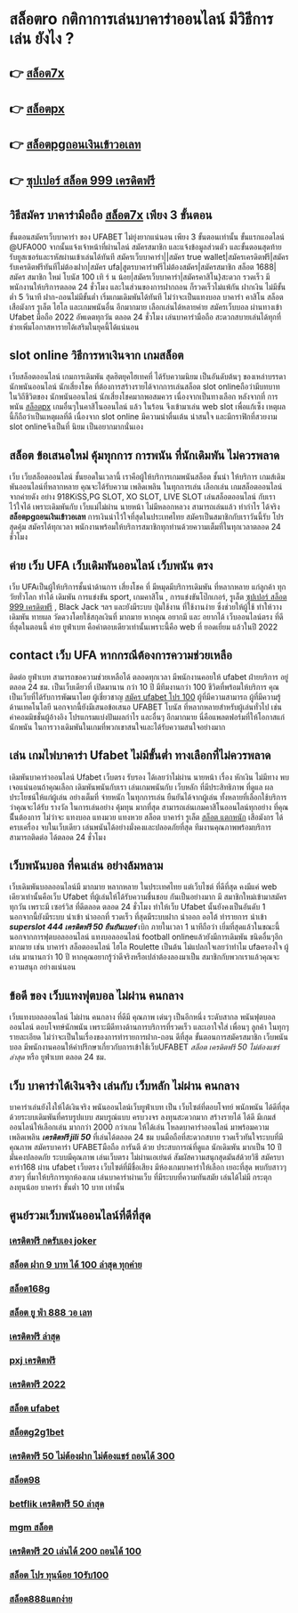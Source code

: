 # สล็อตro กติกาการเล่นบาคาร่าออนไลน์ มีวิธีการเล่น ยังไง ?

## 👉 [สล็อต7x](https://mabet.net/)
## 👉 [สล็อตpx](https://mabet.net/20-free-100/)
## 👉 [สล็อตpgถอนเงินเข้าวอเลท](https://member.mabet.net/?action=login)
## 👉 [ซุปเปอร์ สล็อต 999 เครดิตฟรี](https://mabet.net/credit-free-50/)

## วิธีสมัคร บาคาร่ามือถือ [สล็อต7x](https://mabet.net/20-free-100/) เพียง 3 ขั้นตอน

ขั้นตอนสมัครเว็บบาคาร่า ของ UFABET ไม่ยุ่งยากแน่นอน เพียง 3 ขั้นตอนเท่านั้น ขั้นแรกแอดไลน์ @UFA000 จากนั้นแจ้งเจ้าหน้าที่ผ่านไลน์ สมัครสมาชิก และแจ้งข้อมูลส่วนตัว และขั้นตอนสุดท้าย รับยูสเซอร์และรหัสผ่านเข้าเล่นได้ทันที สมัครเว็บบาคาร่า||สมัคร true wallet|สมัครเครดิตฟรี|สมัครรับเครดิตฟรีทันทีไม่ต้องฝาก|สมัคร ufa|สูตรบาคาร่าฟรีไม่ต้องสมัคร|สมัครสมาชิก สล็อต 1688|สมัคร สมาชิก ใหม่ โบนัส 100 เทิ ร์ น น้อย|สมัครเว็บบาคาร่า|สมัครคาสิโน}สะดวก รวดเร็ว มีพนักงานให้บริการตลอด 24 ชั่วโมง และในส่วนของการฝากถอน ก็รวดเร็วไม่แพ้กัน ฝากเงิน ไม่มีขั้นต่ำ 5 วินาที ฝาก-ถอนไม่มีขั้นต่ำ เริ่มเกมเดิมพันได้ทันที ไม่ว่าจะเป็นแทงบอล บาคาร่า คาสิโน สล็อต เสือมังกร รูเล็ต ไฮโล และเกมพนันอื่น อีกมากมาย เลือกเล่นได้หลายค่าย  สมัครเว็บบอล ผ่านทางเข้า Ufabet มือถือ 2022 อัพเดตทุกวัน ตลอด 24 ชั่วโมง เล่นบาคาร่ามือถือ สะดวกสบายเล่นได้ทุกที่ ช่วยเพิ่มโอกาสหารายได้เสริมในยุคนี้ได้แน่นอน



##  slot online  วิธีการหาเงินจาก เกมสล็อต

 เว็บสล็อตออนไลน์  เกมการเดิมพัน สุดฮิตยุคไฮเทคที่  ได้รับความนิยม เป็นอันดับต้นๆ ของเหล่าบรรดา นักพนันออนไลน์ นักเสี่ยงโชค ที่ต้องการสร้างรายได้จากการเล่นสล็อต   slot onlineถือว่ามีบทบาท ในวิถีชีวิตของ นักพนันออนไลน์ นักเสี่ยงโชคมากพอสมควร เนื่องจากเป็นทางเลือก หลังจากที่ การพนัน [สล็อตpx](https://member.mabet.net/?action=login) เกมอื่นๆในคาสิโนออนไลน์   แล้ว ในร้อน  จึงเข้ามาเล่น web slot เพื่อแก้เซ็ง เหตุผลนี้ก็ถือว่าเป็นเหตุผลที่ดี เนื่องจาก slot online มีความน่าตื่นเต้น น่าสนใจ และมีกราฟิกที่สวยงาม  slot onlineจึงเป็นที่ นิยม เป็นอยากมากนั่นเอง


## สล็อต   ข้อเสนอใหม่  คุ้มทุกการ การพนัน ที่นักเดิมพัน ไม่ควรพลาด

เว็บ  เว็บสล็อตออนไลน์ ชั้นยอดในเวลานี้ เราคือผู้ให้บริการเกมพนันสล็อต ชั้นนำ   ให้บริการ  เกมส์เดิมพันออนไลน์ที่หลากหลาย คุณจะได้รับความ เพลิดเพลิน ในทุกการเล่น เลือกเล่น เกมสล็อตออนไลน์จากค่ายดัง อย่าง 918KiSS,PG SLOT, XO SLOT, LIVE SLOT เล่นสล็อตออนไลน์ กับเรา ไว้ใจได้  เพราะเดิมพันกับ เว็บแม่ไม่ผ่าน นายหน้า ไม่มีหลอกหลวง  สามารถเล่นแล้ว ทำกำไร ได้จริง **สล็อตpgถอนเงินเข้าวอเลท** การเงินน่าไว้ใจที่สุดในประเทศไทย สมัครเป็นสมาชิกกับเราวันนี้รับ  โปรสุดคุ้ม สมัครได้ทุกเวลา พนักงานพร้อมให้บริการสมาชิกทุกท่านด้วยความเต็มที่ในทุกเวลาตลอด 24 ชั่วโมง


## ค่าย เว็บ UFA เว็บเดิมพันออนไลน์  เว็บพนัน ตรง  

เว็บ UFAเป็นผู้ให้บริการชั้นนำด้านการ เสี่ยงโชค ที่ มีหมุดมีบริการเดิมพัน ที่หลากหลาย แก่ลูกค้า  ทุกวัยทั่วโลก ทำได้  เดิมพัน การแข่งขัน sport, เกมคาสิโน , การแข่งขันโป๊กเกอร์, รูเล็ต [ซุปเปอร์ สล็อต 999 เครดิตฟรี](https://mabet.net/register/) ,  Black Jack ฯลฯ และยังมีระบบ  ปุ่มใช้งาน ที่ใช้งานง่าย ซึ่งช่วยให้ผู้ใช้   ทำให้วางเดิมพัน ทายผล วัดดวงโดยใช้สกุลเงินที่ มากมาย  หากคุณ  อยากมี และ  อยากได้   เว็บออนไลน์ตรง  ที่ดีที่สุดในตอนนี้ ค่าย  ยูฟ่าเบท  คือคำตอบเดียวเท่านั้นเพราะนี้คือ web ที่  ยอดเยี่ยม แล้วในปี 2022


##  contact   เว็บ UFA หากกรณีต้องการความช่วยเหลือ

ติดต่อ   ยูฟ่าเบท สามารถขอความช่วยเหลือได้ ตลอดทุกเวลา มีพนักงานคอยให้  ufabet ฝ่ายบริการ อยู่ตลอด 24 ชม. เป็นเว็บเดียวที่ เปิดมานาน กว่า 10 ปี มีทีมงานกว่า 100 ชีวิตที่พร้อมให้บริการ คุณ เป็นเว็บที่ได้รับการพัฒนาโดย ผู้เชี่ยวชาญ [สมัคร ufabet โปร 100](https://member.mabet.net/?action=login) ผู้ที่มีความสามารถ ผู้ที่มีความรู้ด้านเทคโนโลยี นอกจากนี้ยังมีเสนอข้อเสนอ UFABET โบนัส  ที่หลากหลายสำหรับผู้เล่นทั่วไป เช่น ค่าคอมมิชชั่นผู้อ้างอิง โปรแกรมแบ่งปันผลกำไร และอื่นๆ อีกมากมาย นี่คือแพลตฟอร์มที่ให้โอกาสแก่นักพนัน ในการวางเดิมพันในเกมที่พวกเขาสนใจและได้รับความสนใจอย่างมาก


## เล่น เกมไพ่บาคาร่า Ufabet ไม่มีขั้นต่ำ ทางเลือกที่ไม่ควรพลาด

 เดิมพันบาคาร่าออนไลน์ Ufabet เว็บตรง  รับรอง ได้เลยว่าไม่ผ่าน นายหน้า เรื่อง หักเงิน  ไม่มีทาง พบเจอแน่นอนถ้าคุณเลือก  เดิมพันพนันกับเรา เล่นเกมพนันกับ เว็บหลัก ที่มีประสิทธิภาพ  ที่ดูแล ผลประโยชน์ให้แก่ผู้เล่น อย่างเต็มที่  จ่ายหนัก ในทุกการเล่น ยืนยันได้จากผู้เล่น ทั้งหลายที่เลือกใช้บริการ ว่าคุณจะได้รับ รางวัล ในการเล่นอย่าง คุ้มทุน มากที่สุด สามารถเล่นเกมคาสิโนออนไลน์ทุกอย่าง ที่คุณนีั้นต้องการ ไม่ว่าจะ แทงบอล แทงมวย แทงหวย สล็อต บาคาร่า รูเล็ต [สล็อต แตกหนัก](https://mabet.net/credit-free-new/) เสือมังกร ได้ ครบเครื่อง  จบในเว็บเดียว เล่นพนันได้อย่างมั่งคงและปลอดภัยที่สุด ทีมงานคุณภาพพร้อมบริการ สามารถติดต่อ ได้ตลอด 24 ชั่วโมง

## เว็บพนันบอล ที่คนเล่น  อย่างล้มหลาม

 เว็บเดิมพันบอลออนไลน์มี มากมาย  หลากหลาย ในประเทศไทย แต่เว็บไซต์ ที่ดีที่สุด คงมีแค่ web เดียวเท่านั้นคือเว็บ Ufabet ที่ผู้เล่นให้ได้รับความชื่นชอบ  กันเป็นอย่างมาก มี สมาชิกใหม่เข้ามาสมัคร ทุกวัน เพราะมี เซอร์วิส ที่ดีตลอด ตลอด 24 ชั่วโมง  ทำให้เว็บ Ufabet นั้นยังคงเป็นอันดับ 1  นอกจากนี้ยังมีระบบ นำเข้า   นำออกที่ รวดเร็ว ที่สุดมีระบบฝาก   นำออก ออโต้ ทำรายการ นำเข้า   ***superslot 444 เครดิตฟรี 50 ยืนยันเบอร์*** เบิก ภายในเวลา 1 นาทีถือว่า เยี่มที่สุดแล้วในขณะนี้ นอกจากการฟุตบอลออนไลน์ แทงบอลออนไลน์ football onlineแล้วยังมีการเดิมพัน ชนิดอื่นๆอีก มากมาย   เช่น บาคาร่า    สล็อตออนไลน์   ไฮโล  Roulette   เป็นต้น ไม่แปลกใจเลยว่าทำไม ufaครองใจ ผู้เล่น มานานกว่า 10 ปี หากคุณอยากรู้ว่าดีจริงหรือเปล่าต้องลองมาเป็น สมาชิกกับพวกเราแล้วคุณจะความสนุก อย่างแน่นอน


##  ข้อดี ของ เว็บแทงฟุตบอล ไม่ผ่าน คนกลาง 

 เว็บแทงบอลออนไลน์  ไม่ผ่าน คนกลาง  ที่ดีมี  คุณภาพ เด่นๆ เป็นอีกหนึ่ง ระดับสากล  พนันฟุตบอลออนไลน์  ตอบโจทษ์นักพนัน เพราะมีดีทางด้านการบริการที่รวดเร็ว และเอาใจใส่ เพื่อนๆ ลูกค้า  ในทุกๆ รายละเอียด ไม่ว่าจะเป็นในเรื่องของการทำรายการฝาก-ถอน ดีที่สุด  ขั้นตอนการสมัครสมาชิก เว็บพนันบอล    มีพนักงานคอนให้คำปรึกษาเกี่ยวกับการเข้าใช้เว็บUFABET *สล็อต เครดิตฟรี 50 ไม่ต้องแชร์ ล่าสุด* หรือ ยูฟ่าเบท ตลอด 24 ชม.


## เว็บ บาคาร่าได้เงินจริง เล่นกับ เว็บหลัก ไม่ผ่าน คนกลาง 

บาคาร่าเล่นยังไงให้ได้เงินจริง พนันออนไลน์เว็บยูฟ่าเบท เป็น เว็บไซต์ที่ตอบโจทย์  พนักพนัน ได้ดีที่สุด ด้วยระบบเดิมพันที่ครบรูปแบบ สมบรูณ์แบบ ครบวงจร ลงทุนสะดวกมาก  สร้างรายได้ ได้ดี มีเกมส์ออนไลน์ให้เลือกเล่น มากกว่า 2000 กว่าเกม ให้ได้เล่น โหลดบาคาร่าออนไลน์ มาพร้อมความ เพลิดเพลิน ***เครดิตฟรี jili 50*** ที่เล่นได้ตลอด 24 ชม บนมือถือที่สะดวกสบาย รวดเร็วทันใจระบบที่มีคุณภาพ สมัครบาคาร่า UFABETมือถือ  การันตี ด้วย ประสบการณ์ที่ดูแล  นักเดิมพัน มากเป็น 10 ปี มั่นคงปลอดภัย ระบบมีคุณภาพ เล่นเว็บตรง ไม่ผ่านเอเย่นต์ สัมผัสความสนุกสุดมันส์ด้วยวิธี สมัครบาคาร่า168 ผ่าน ufabet เว็บตรง  เว็บไซต์ที่มีชื่อเสียง มีห้องเกมบาคาร่าให้เลือก เยอะที่สุด พบกับสาวๆสวยๆ ที่มาให้บริการทุกห้องเกม เล่นบาคาร่าผ่านเว็บ ที่มีระบบที่ความทันสมัย เล่นได้ไม่มี กระตุก  ลงทุนน้อย บาคาร่า ขั้นต่ำ 10 บาท เท่านั้น


## ศูนย์รวมเว็บพนันออนไลน์ที่ดีที่สุด

### [เครดิตฟรี กดรับเอง joker](https://atom.io/themes/MABET.net%20แจกโบนัส%20สล็อต%20ฝากขั้นต่ำ%201%20บาท%20เว็บตรง%20008%20สล็อต%20สล็อตแตกหนัก%2020รับ100)
### [สล็อต ฝาก 9 บาท ได้ 100 ล่าสุด ทุกค่าย](https://atom.io/themes/MABET.net%20แจกโบนัส%20สล็อตpgแท้%20008%20สล็อต%20สล็อตแตกหนัก%2020รับ100)
### [สล็อต168g](https://atom.io/themes/MABET.net%20แจกโบนัส%20mfgame%20เครดิตฟรี%2050%20ล่าสุด%20008%20สล็อต%20สล็อตแตกหนัก%2020รับ100)
### [สล็อต ยู ฟ่า 888 วอ เลท](https://atom.io/themes/MABET.net%20แจกโบนัส%20xdสล็อต%20008%20สล็อต%20สล็อตแตกหนัก%2020รับ100)
### [เครดิตฟรี ล่าสุด](https://atom.io/themes/MABET.net%20แจกโบนัส%20สล็อต1234%20pg%20008%20สล็อต%20สล็อตแตกหนัก%2020รับ100)
### [pxj เครดิตฟรี](https://atom.io/themes/MABET.net%20แจกโบนัส%20chudjen%20bet%20เครดิตฟรี%20008%20สล็อต%20สล็อตแตกหนัก%2020รับ100)
### [เครดิตฟรี 2022](https://atom.io/themes/MABET.net%20แจกโบนัส%20สล็อต%20เว็บตรง%20ขั้นต่ำ%201%20บาท%20008%20สล็อต%20สล็อตแตกหนัก%2020รับ100)
### [สล็อต ufabet](https://atom.io/themes/MABET.net%20แจกโบนัส%20xoslot%20เครดิตฟรี%20008%20สล็อต%20สล็อตแตกหนัก%2020รับ100)
### [สล็อตg2g1bet](https://atom.io/themes/MABET.net%20แจกโบนัส%20superslot%20เครดิตฟรี%2030%20008%20สล็อต%20สล็อตแตกหนัก%2020รับ100)
### [เครดิตฟรี 50 ไม่ต้องฝาก ไม่ต้องแชร์ ถอนได้ 300](https://atom.io/themes/MABET.net%20แจกโบนัส%20joker%20สล็อต888%20008%20สล็อต%20สล็อตแตกหนัก%2020รับ100)
### [สล็อต98](https://atom.io/themes/MABET.net%20แจกโบนัส%20สล็อต777ฟรีเครดิต2021%20008%20สล็อต%20สล็อตแตกหนัก%2020รับ100)
### [betflik เครดิตฟรี 50 ล่าสุด](https://atom.io/themes/MABET.net%20แจกโบนัส%20pg%20betflik%20เครดิตฟรี%2050%20008%20สล็อต%20สล็อตแตกหนัก%2020รับ100)
### [mgm สล็อต](https://atom.io/themes/MABET.net%20แจกโบนัส%20918kiss%20เครดิตฟรี%20100%20008%20สล็อต%20สล็อตแตกหนัก%2020รับ100)
### [เครดิตฟรี 20 เล่นได้ 200 ถอนได้ 100](https://atom.io/themes/MABET.net%20แจกโบนัส%20ib888%20เครดิตฟรี%2040%20008%20สล็อต%20สล็อตแตกหนัก%2020รับ100)
### [สล็อต โปร ทุนน้อย 10รับ100](https://atom.io/themes/MABET.net%20แจกโบนัส%201ufabet%20เครดิตฟรี%20008%20สล็อต%20สล็อตแตกหนัก%2020รับ100)
### [สล็อต888แตกง่าย](https://atom.io/themes/MABET.net%20แจกโบนัส%2077%20evo%20สล็อต%20008%20สล็อต%20สล็อตแตกหนัก%2020รับ100)